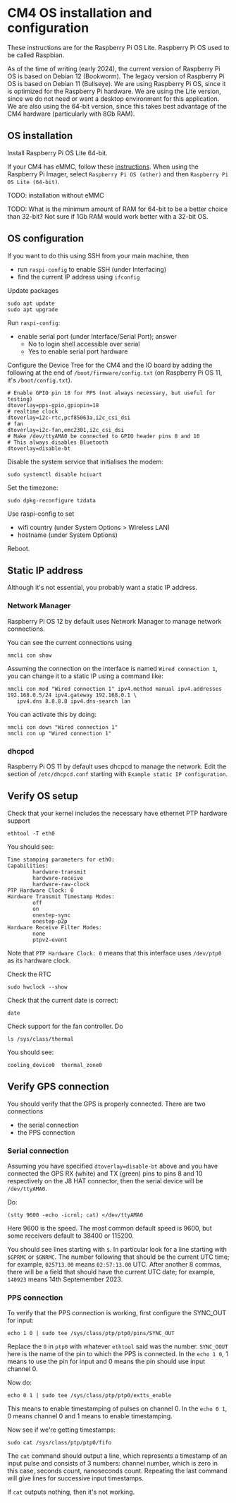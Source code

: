 # CM4 OS installation and configuration

These instructions are for the Raspberry Pi OS Lite. Raspberry Pi OS used to be called Raspbian.

As of the time of writing (early 2024), the current version of Raspberry Pi OS is based on Debian 12 (Bookworm).
The legacy version of Raspberry Pi OS is based on Debian 11 (Bullseye).
We are using Raspberry Pi OS, since it is optimized for the Raspberry Pi hardware.
We are using the Lite version, since we do not need or want a desktop environment for this application. We are also using the 64-bit version, since this takes best advantage of the CM4 hardware (particularly with 8Gb RAM).

## OS installation

Install Raspberry Pi OS Lite 64-bit.

If your CM4 has eMMC, follow these [instructions](https://www.raspberrypi.com/documentation/computers/compute-module.html#flashing-the-compute-module-emmc).
When using the Raspberry Pi Imager, select `Raspberry Pi OS (other)` and then  `Raspberry Pi OS Lite (64-bit)`.

TODO: installation without eMMC

TODO: What is the minimum amount of RAM for 64-bit to be a better choice than 32-bit? Not sure if 1Gb RAM would work better with a 32-bit OS. 

## OS configuration

If you want to do this using SSH from your main machine, then

* run `raspi-config` to enable SSH (under Interfacing)
* find the current IP address using `ifconfig`

Update packages

```
sudo apt update
sudo apt upgrade
```

Run `raspi-config`:

* enable serial port (under Interface/Serial Port); answer
   * No to login shell accessible over serial
   * Yes to enable serial port hardware

Configure the Device Tree for the CM4 and the IO board by adding the following
at the end of `/boot/firmware/config.txt` (on Raspberry Pi OS 11, it's `/boot/config.txt`).

```
# Enable GPIO pin 18 for PPS (not always necessary, but useful for testing)
dtoverlay=pps-gpio,gpiopin=18
# realtime clock
dtoverlay=i2c-rtc,pcf85063a,i2c_csi_dsi
# fan
dtoverlay=i2c-fan,emc2301,i2c_csi_dsi
# Make /dev/ttyAMA0 be connected to GPIO header pins 8 and 10
# This always disables Bluetooth
dtoverlay=disable-bt
```

Disable the system service that initialises the modem:
```
sudo systemctl disable hciuart
```

Set the timezone:

```
sudo dpkg-reconfigure tzdata
```

Use raspi-config to set
* wifi country (under System Options > Wireless LAN)
* hostname (under System Options)

Reboot.

## Static IP address

Although it's not essential, you probably want a static IP address.

### Network Manager

Raspberry Pi OS 12 by default uses Network Manager to manage network connections.

You can see the current connections using

```
nmcli con show
```

Assuming the connection on the interface is named `Wired connection 1`, you can change it to a static IP using a command like:

```
nmcli con mod "Wired connection 1" ipv4.method manual ipv4.addresses 192.168.0.5/24 ipv4.gateway 192.168.0.1 \
   ipv4.dns 8.8.8.8 ipv4.dns-search lan
```

You can activate this by doing:

```
nmcli con down "Wired connection 1"
nmcli con up "Wired connection 1"
```

### dhcpcd

Raspberry Pi OS 11 by default uses dhcpcd to manage the network. Edit the section of `/etc/dhcpcd.conf` starting with `Example static IP configuration`.

## Verify OS setup

Check that your kernel includes the necessary have ethernet PTP hardware support

```
ethtool -T eth0
```

You should see:

```
Time stamping parameters for eth0:
Capabilities:
        hardware-transmit
        hardware-receive
        hardware-raw-clock
PTP Hardware Clock: 0
Hardware Transmit Timestamp Modes:
        off
        on
        onestep-sync
        onestep-p2p
Hardware Receive Filter Modes:
        none
        ptpv2-event
```

Note that `PTP Hardware Clock: 0` means that this interface uses `/dev/ptp0` as
its hardware clock.

Check the RTC

```
sudo hwclock --show
```

Check that the current date is correct:

```
date
```

Check support for the fan controller. Do

```
ls /sys/class/thermal
```

You should see:

```
cooling_device0  thermal_zone0
```

## Verify GPS connection

You should verify that the GPS is properly connected. There are two connections

- the serial connection
- the PPS connection

### Serial connection

Assuming you have specified `dtoverlay=disable-bt` above and you have connected the GPS
RX (white) and TX (green) pins to pins 8 and 10 respectively on the J8 HAT connector,
then the serial device will be `/dev/ttyAMA0`.

Do:

```
(stty 9600 -echo -icrnl; cat) </dev/ttyAMA0
```

Here 9600 is the speed. The most common default speed is 9600, but some receivers default to 38400 or 115200.

You should see  lines starting with `$`.
In particular look for a line starting with `$GPRMC` or `$GNRMC`. The number following that should be the current UTC time;
for example, `025713.00` means `02:57:13.00` UTC.
After another 8 commas, there will be a field that should have the current UTC date;
for example, `140923` means 14th Septemember 2023.

### PPS connection

To verify that the PPS connection is working, first configure the SYNC_OUT for input: 

```
echo 1 0 | sudo tee /sys/class/ptp/ptp0/pins/SYNC_OUT
```

Replace the `0` in `ptp0` with whatever `ethtool` said was the number.
`SYNC_OOUT` here is the name of the pin to which the PPS is connected. In the `echo 1 0`, 1 means to use the pin for input and 0 means the pin should use input channel 0.


Now do:
```
echo 0 1 | sudo tee /sys/class/ptp/ptp0/extts_enable
```

This means to enable timestamping of pulses on channel 0. In the `echo 0 1`, 0 means channel 0 and 1 means to enable timestamping.


Now see if we're getting timestamps:

```
sudo cat /sys/class/ptp/ptp0/fifo
```

The `cat` command should output a line, which represents a timestamp of an input pulse and consists of 3 numbers: channel number, which is zero in this case, seconds count, nanoseconds count. Repeating the last command will give lines for successive input timestamps.

If `cat` outputs nothing, then it's not working.